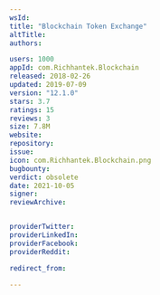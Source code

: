 ```yaml
---
wsId: 
title: "Blockchain Token Exchange"
altTitle: 
authors:

users: 1000
appId: com.Richhantek.Blockchain
released: 2018-02-26
updated: 2019-07-09
version: "12.1.0"
stars: 3.7
ratings: 15
reviews: 3
size: 7.8M
website: 
repository: 
issue: 
icon: com.Richhantek.Blockchain.png
bugbounty: 
verdict: obsolete
date: 2021-10-05
signer: 
reviewArchive:


providerTwitter: 
providerLinkedIn: 
providerFacebook: 
providerReddit: 

redirect_from:

---
```



